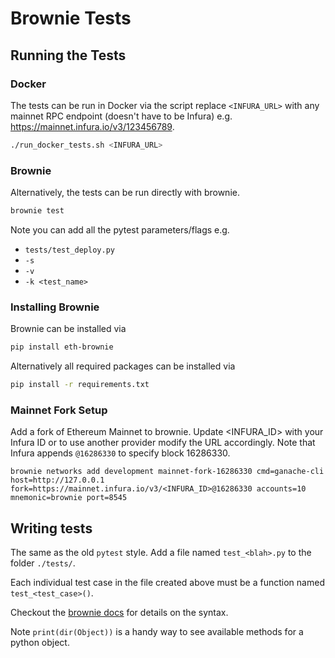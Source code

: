 # Brownie Tests

## Running the Tests

### Docker

The tests can be run in Docker via the script replace `<INFURA_URL>` with any mainnet RPC endpoint (doesn't have to be Infura) e.g. https://mainnet.infura.io/v3/123456789.

```sh
./run_docker_tests.sh <INFURA_URL>
```

### Brownie

Alternatively, the tests can be run directly with brownie.

```sh
brownie test
```

Note you can add all the pytest parameters/flags e.g.

- `tests/test_deploy.py`
- `-s`
- `-v`
- `-k <test_name>`

### Installing Brownie

Brownie can be installed via

```sh
pip install eth-brownie
```

Alternatively all required packages can be installed via

```sh
pip install -r requirements.txt
```

### Mainnet Fork Setup

Add a fork of Ethereum Mainnet to brownie. Update <INFURA_ID> with your Infura ID or to use another provider modify the URL accordingly.
Note that Infura appends `@16286330` to specify block 16286330.

```
brownie networks add development mainnet-fork-16286330 cmd=ganache-cli host=http://127.0.0.1 fork=https://mainnet.infura.io/v3/<INFURA_ID>@16286330 accounts=10 mnemonic=brownie port=8545
```

## Writing tests

The same as the old `pytest` style. Add a file named `test_<blah>.py`
to the folder `./tests/`.

Each individual test case in the file created above must be a function named
`test_<test_case>()`.

Checkout the [brownie docs](https://eth-brownie.readthedocs.io/en/stable/tests-pytest-intro.html)
for details on the syntax.

Note `print(dir(Object))` is a handy way to see available methods for a python object.
